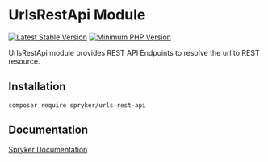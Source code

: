 # UrlsRestApi Module
[![Latest Stable Version](https://poser.pugx.org/spryker/urls-rest-api/v/stable.svg)](https://packagist.org/packages/spryker/urls-rest-api)
[![Minimum PHP Version](https://img.shields.io/badge/php-%3E%3D%207.3-8892BF.svg)](https://php.net/)

UrlsRestApi module provides REST API Endpoints to resolve the url to REST resource.

## Installation

```
composer require spryker/urls-rest-api
```

## Documentation

[Spryker Documentation](https://academy.spryker.com/developing_with_spryker/module_guide/modules.html)
